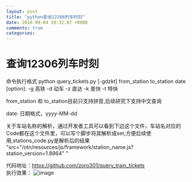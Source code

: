 ```yaml
---
layout: post
title: "python查询12306列车时刻"
date: 2016-09-04 19:32:07 +0800
comments: true
categories: 
---
```


# 查询12306列车时刻

命令执行格式 python query_tickets.py [-gdzkt] from_station to_station date
[option]: 
	-g 高铁
	-d 动车
	-z 直达
	-k 普快
	-t 特快
	
from_station 和 to_station目前只支持拼音,后续研究下支持中文查询

date: 日期格式，yyyy-MM-dd

关于车站名称的解析，通过开发者工具可以看到下边这个文件，车站名对应的Code都在这个文件里，可以写个脚步将其解析成set,方便后续使用,stations_code.py是解析后的结果  
"src="/otn/resources/js/framework/station_name.js?station_version=1.8964" "

代码地址：https://github.com/zoro301/query_train_tickets  
执行效果：
![image](file:///Users/renqiang/Downloads/result.png)
